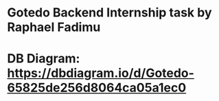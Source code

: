 # Gotedo Backend Internship task by Raphael Fadimu

# DB Diagram: https://dbdiagram.io/d/Gotedo-65825de256d8064ca05a1ec0
